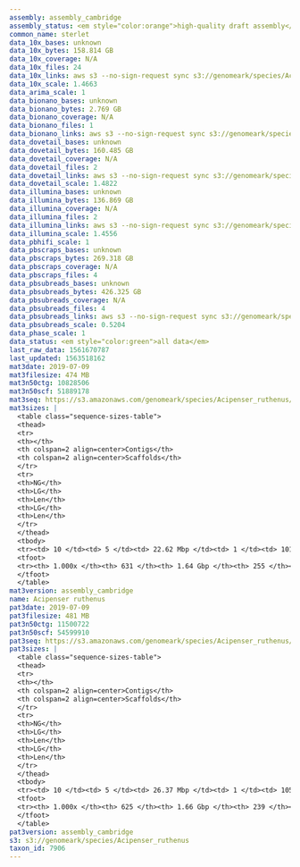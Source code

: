 ```yaml
---
assembly: assembly_cambridge
assembly_status: <em style="color:orange">high-quality draft assembly</em>
common_name: sterlet
data_10x_bases: unknown
data_10x_bytes: 158.814 GB
data_10x_coverage: N/A
data_10x_files: 24
data_10x_links: aws s3 --no-sign-request sync s3://genomeark/species/Acipenser_ruthenus/fAciRut3/genomic_data/10x/ .<br>
data_10x_scale: 1.4663
data_arima_scale: 1
data_bionano_bases: unknown
data_bionano_bytes: 2.769 GB
data_bionano_coverage: N/A
data_bionano_files: 1
data_bionano_links: aws s3 --no-sign-request sync s3://genomeark/species/Acipenser_ruthenus/fAciRut3/genomic_data/bionano/ .<br>
data_dovetail_bases: unknown
data_dovetail_bytes: 160.485 GB
data_dovetail_coverage: N/A
data_dovetail_files: 2
data_dovetail_links: aws s3 --no-sign-request sync s3://genomeark/species/Acipenser_ruthenus/fAciRut3/genomic_data/dovetail/ .<br>
data_dovetail_scale: 1.4822
data_illumina_bases: unknown
data_illumina_bytes: 136.869 GB
data_illumina_coverage: N/A
data_illumina_files: 2
data_illumina_links: aws s3 --no-sign-request sync s3://genomeark/species/Acipenser_ruthenus/fAciRut2/genomic_data/illumina/ .<br>aws s3 --no-sign-request sync s3://genomeark/species/Acipenser_ruthenus/fAciRut1/genomic_data/illumina/ .<br>
data_illumina_scale: 1.4556
data_pbhifi_scale: 1
data_pbscraps_bases: unknown
data_pbscraps_bytes: 269.318 GB
data_pbscraps_coverage: N/A
data_pbscraps_files: 4
data_pbsubreads_bases: unknown
data_pbsubreads_bytes: 426.325 GB
data_pbsubreads_coverage: N/A
data_pbsubreads_files: 4
data_pbsubreads_links: aws s3 --no-sign-request sync s3://genomeark/species/Acipenser_ruthenus/fAciRut3/genomic_data/pacbio/ . --exclude "*scraps.bam* --exclude "*ccs.bam*"<br>
data_pbsubreads_scale: 0.5204
data_phase_scale: 1
data_status: <em style="color:green">all data</em>
last_raw_data: 1561670787
last_updated: 1563518162
mat3date: 2019-07-09
mat3filesize: 474 MB
mat3n50ctg: 10828506
mat3n50scf: 51889178
mat3seq: https://s3.amazonaws.com/genomeark/species/Acipenser_ruthenus/fAciRut3/assembly_cambridge/fAciRut3.mat.asm.20190709.fasta.gz
mat3sizes: |
  <table class="sequence-sizes-table">
  <thead>
  <tr>
  <th></th>
  <th colspan=2 align=center>Contigs</th>
  <th colspan=2 align=center>Scaffolds</th>
  </tr>
  <tr>
  <th>NG</th>
  <th>LG</th>
  <th>Len</th>
  <th>LG</th>
  <th>Len</th>
  </tr>
  </thead>
  <tbody>
  <tr><td> 10 </td><td> 5 </td><td> 22.62 Mbp </td><td> 1 </td><td> 101.81 Mbp </td></tr>  <tr><td> 20 </td><td> 13 </td><td> 20.03 Mbp </td><td> 3 </td><td> 97.81 Mbp </td></tr>  <tr><td> 30 </td><td> 22 </td><td> 15.87 Mbp </td><td> 4 </td><td> 83.70 Mbp </td></tr>  <tr><td> 40 </td><td> 33 </td><td> 12.96 Mbp </td><td> 6 </td><td> 80.04 Mbp </td></tr>  <tr style="background-color:#cccccc;"><td> 50 </td><td> 47 </td><td style="background-color:#88ff88;"> 10.83 Mbp </td><td> 9 </td><td style="background-color:#88ff88;"> 51.89 Mbp </td></tr>  <tr><td> 60 </td><td> 64 </td><td> 8.19 Mbp </td><td> 13 </td><td> 39.01 Mbp </td></tr>  <tr><td> 70 </td><td> 89 </td><td> 5.35 Mbp </td><td> 17 </td><td> 32.89 Mbp </td></tr>  <tr><td> 80 </td><td> 127 </td><td> 3.45 Mbp </td><td> 23 </td><td> 14.59 Mbp </td></tr>  <tr><td> 90 </td><td> 194 </td><td> 1.62 Mbp </td><td> 41 </td><td> 5.10 Mbp </td></tr>  <tr><td> 100 </td><td> 630 </td><td> 8.99 Kbp </td><td> 254 </td><td> 14.14 Kbp </td></tr>  </tbody>
  <tfoot>
  <tr><th> 1.000x </th><th> 631 </th><th> 1.64 Gbp </th><th> 255 </th><th> 1.64 Gbp </th></tr>
  </tfoot>
  </table>
mat3version: assembly_cambridge
name: Acipenser ruthenus
pat3date: 2019-07-09
pat3filesize: 481 MB
pat3n50ctg: 11500722
pat3n50scf: 54599910
pat3seq: https://s3.amazonaws.com/genomeark/species/Acipenser_ruthenus/fAciRut3/assembly_cambridge/fAciRut3.pat.asm.20190709.fasta.gz
pat3sizes: |
  <table class="sequence-sizes-table">
  <thead>
  <tr>
  <th></th>
  <th colspan=2 align=center>Contigs</th>
  <th colspan=2 align=center>Scaffolds</th>
  </tr>
  <tr>
  <th>NG</th>
  <th>LG</th>
  <th>Len</th>
  <th>LG</th>
  <th>Len</th>
  </tr>
  </thead>
  <tbody>
  <tr><td> 10 </td><td> 5 </td><td> 26.37 Mbp </td><td> 1 </td><td> 105.03 Mbp </td></tr>  <tr><td> 20 </td><td> 12 </td><td> 21.82 Mbp </td><td> 2 </td><td> 104.95 Mbp </td></tr>  <tr><td> 30 </td><td> 20 </td><td> 16.58 Mbp </td><td> 4 </td><td> 85.26 Mbp </td></tr>  <tr><td> 40 </td><td> 31 </td><td> 14.23 Mbp </td><td> 7 </td><td> 65.74 Mbp </td></tr>  <tr style="background-color:#cccccc;"><td> 50 </td><td> 44 </td><td style="background-color:#88ff88;"> 11.50 Mbp </td><td> 9 </td><td style="background-color:#88ff88;"> 54.60 Mbp </td></tr>  <tr><td> 60 </td><td> 60 </td><td> 8.88 Mbp </td><td> 13 </td><td> 35.68 Mbp </td></tr>  <tr><td> 70 </td><td> 82 </td><td> 5.76 Mbp </td><td> 18 </td><td> 31.51 Mbp </td></tr>  <tr><td> 80 </td><td> 119 </td><td> 3.43 Mbp </td><td> 26 </td><td> 15.52 Mbp </td></tr>  <tr><td> 90 </td><td> 192 </td><td> 1.53 Mbp </td><td> 43 </td><td> 5.85 Mbp </td></tr>  <tr><td> 100 </td><td> 624 </td><td> 851  bp </td><td> 238 </td><td> 16.39 Kbp </td></tr>  </tbody>
  <tfoot>
  <tr><th> 1.000x </th><th> 625 </th><th> 1.66 Gbp </th><th> 239 </th><th> 1.66 Gbp </th></tr>
  </tfoot>
  </table>
pat3version: assembly_cambridge
s3: s3://genomeark/species/Acipenser_ruthenus
taxon_id: 7906
---
```


